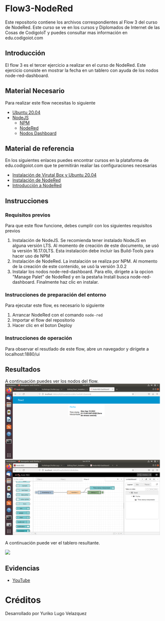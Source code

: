 # Flow3-NodeRed
Este repositorio contiene los archivos correspondientes al Flow 3 del curso de NodeRed. Este curso se ve en los cursos y Diplomados de Internet de las Cosas de CodigoIoT y puedes consultar mas información en edu.codigoiot.com

## Introducción

El flow 3 es el tercer ejercicio a realizar en el curso de NodeRed. Este ejercicio consiste en mostrar la fecha en un tablero con ayuda de los nodos node-red-dashboard.

## Material Necesario

Para realizar este flow necesitas lo siguiente

- [Ubuntu 20.04](https://releases.ubuntu.com/20.04/)
- [NodeJS](https://nodejs.org/es/)
    - [NPM](https://www.npmjs.com/)
    - [NodeRed](https://nodered.org/docs/getting-started/local)
    - [Nodos Dashboard](https://flows.nodered.org/node/node-red-dashboard)

## Material de referencia

En los siguientes enlaces puedes encontrar cursos en la plataforma de edu.codigoiot.com que te permitirán realiar las configuraciones necesarias

- [Instalación de Virutal Box y Ubuntu 20.04](https://edu.codigoiot.com/course/view.php?id=812)
- [Instalación de NodeRed](https://edu.codigoiot.com/course/view.php?id=817)
- [Introducción a NodeRed](https://edu.codigoiot.com/course/view.php?id=278)

## Instrucciones

### Requisitos previos

Para que este flow funcione, debes cumplir con los siguientes requisitos previos
1. Instalación de NodeJS. Se recomienda tener instalado NodeJS en alguna versión LTS. Al momento de creación de este documento, se usó la versión 16.17.0LTS. Esta instalación debe incluir las Build-Tools para hacer uso de NPM
2. Instalación de NodeRed. La instalación se realiza por NPM. Al momento de la creación de este contenido, se usó la versión 3.0.2
3. Instalar los nodos node-red-dashboard. Para ello, dirigete a la opcion "Manage Palet" de NodeRed y en la pestaña Install busca node-red-dashboard. Finalmente haz clic en instalar.

### Instrucciones de preparación del entorno

Para ejecutar este flow, es necesario lo siguiente
1. Arrancar NodeRed con el comando `node-red`
2. Importar el flow del repositorio
3. Hacer clic en el boton Deploy

### Instrucciones de operación

Para observar el resutlado de este flow, abre un navegador y dirígete a localhost:1880/ui

## Resultados

A continuación puedes ver los nodos del flow.
![](https://github.com/Yurikolugo/Flow3-NodeRed/blob/main/flow3.png)
![](https://github.com/Yurikolugo/Flow3-NodeRed/blob/main/flo3.1.png)


A continuación puede ver el tablero resultante.

![](https://github.com/hugoescalpelo/Flow3-NodeRed/blob/main/Dashboard%20Flow3.png?raw=true)

## Evidencias

- [YouTube](https://youtu.be/aXiXZcrYrFo)

# Créditos

Desarrollado por Yuriko Lugo Velazquez
